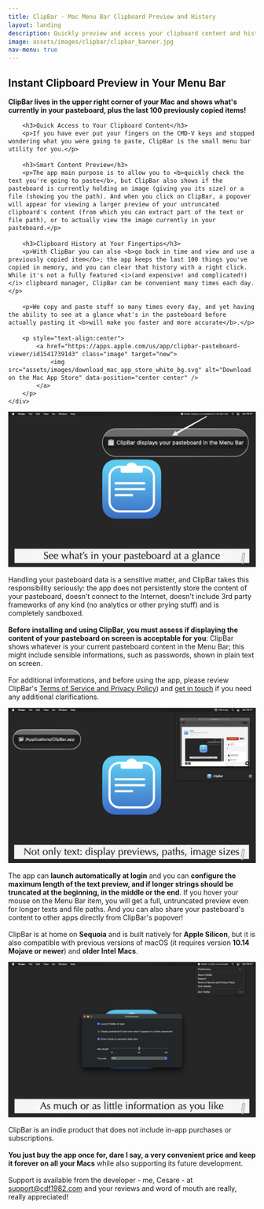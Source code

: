 ```yaml
---
title: ClipBar - Mac Menu Bar Clipboard Preview and History
layout: landing
description: Quickly preview and access your clipboard content and history from your Mac menu bar
image: assets/images/clipbar/clipbar_banner.jpg
nav-menu: true
---
```


<script type="application/ld+json">
{
    "@context": "https://schema.org",
    "@type": "SoftwareApplication",
    "name": "ClipBar",
    "applicationCategory": "UtilitiesApplication",
    "operatingSystem": "macOS",
    "description": "Mac menu bar utility for clipboard preview and history access",
    "offers": {
        "@type": "Offer",
        "price": "3.99",
        "priceCurrency": "USD",
        "description": "One-time purchase"
    },
    "author": {
        "@type": "Person",
        "name": "Cesare Forelli"
    }
}
</script>

<!-- Main -->
<div id="main">

<!-- One -->
<section id="one">
	<div class="inner">
		<h2>Instant Clipboard Preview in Your Menu Bar</h2>
		<p><b>ClipBar lives in the upper right corner of your Mac and shows what's currently in your pasteboard, plus the last 100 previously copied items!</b></p>
		
		<h3>Quick Access to Your Clipboard Content</h3>
		<p>If you have ever put your fingers on the CMD-V keys and stopped wondering what you were going to paste, ClipBar is the small menu bar utility for you.</p>
		
		<h3>Smart Content Preview</h3>
		<p>The app main purpose is to allow you to <b>quickly check the text you're going to paste</b>, but ClipBar also shows if the pasteboard is currently holding an image (giving you its size) or a file (showing you the path). And when you click on ClipBar, a popover will appear for viewing a larger preview of your untruncated clipboard's content (from which you can extract part of the text or file path), or to actually view the image currently in your pasteboard.</p>

		<h3>Clipboard History at Your Fingertips</h3>
		<p>With ClipBar you can also <b>go back in time and view and use a previously copied item</b>; the app keeps the last 100 things you've copied in memory, and you can clear that history with a right click. While it's not a fully featured <i>(and expensive! and complicated!)</i> clipboard manager, ClipBar can be convenient many times each day.</p>

		<p>We copy and paste stuff so many times every day, and yet having the ability to see at a glance what's in the pasteboard before actually pasting it <b>will make you faster and more accurate</b>.</p>

		<p style="text-align:center">
			<a href="https://apps.apple.com/us/app/clipbar-pasteboard-viewer/id1541739143" class="image" target="new">
				<img src="assets/images/download_mac_app_store_white_bg.svg" alt="Download on the Mac App Store" data-position="center center" />
			</a>
		</p>
	</div>
</section>
	
<!-- Two -->
<section id="two" class="spotlights">
	<section>
	<div class="content">
		<a href="assets/images/clipbar/clipbar1.jpg" class="image" target="new">
			<img src="assets/images/clipbar/clipbar1.jpg" alt="" data-position="center center" />
		</a>
	</div>
		<div class="content">
			<div class="inner">
				<p>Handling your pasteboard data is a sensitive matter, and ClipBar takes this responsibility seriously: the app does not persistently store the content of your pasteboard, doesn't connect to the Internet, doesn't include 3rd party frameworks of any kind (no analytics or other prying stuff) and is completely sandboxed.<br><br><b>Before installing and using ClipBar, you must assess if displaying the content of your pasteboard on screen is acceptable for you</b>:  ClipBar shows whatever is your current pasteboard content in the Menu Bar; this might include sensible informations, such as passwords, shown in plain text on screen.<br><br>For additional informations, and before using the app, please review ClipBar's <a href="{{ site.baseurl }}/privacy/clipbar_terms_of_service_and_privacy_policy.html">Terms of Service and Privacy Policy</a>) and <a href="mailto:support@cdf1982.com">get in touch</a> if you need any additional clarifications.
				</p>
			</div>
		</div>
</section>
	
<!-- Three -->
<section id="three" class="spotlights">
	<div class="content">
		<a href="assets/images/clipbar/clipbar2.jpg" class="image" target="new">
			<img src="assets/images/clipbar/clipbar2.jpg" alt="" data-position="center center" />
		</a>
	</div>
		<div class="content">
			<div class="inner">
				<p>
					The app can <b>launch automatically at login</b> and you can <b>configure the maximum length of the text preview, and if longer strings should be truncated at the beginning, in the middle or the end</b>. If you hover your mouse on the Menu Bar item, you will get a full, untruncated preview even for longer texts and file paths. And you can also share your pasteboard's content to other apps directly from ClipBar's popover!<br><br>ClipBar is at home on <b>Sequoia</b> and is built natively for <b>Apple Silicon</b>, but it is also compatible with previous versions of macOS (it requires version <b>10.14 Mojave or newer</b>) and <b>older Intel Macs</b>.
				</p>
			</div>
		</div>
</section>
	
<section id="four" class="spotlights">
	<div class="content">
		<a href="assets/images/clipbar/clipbar3.jpg" class="image" target="new">
			<img src="assets/images/clipbar/clipbar3.jpg" alt="" data-position="center center" />
		</a>
		<div class="content">
			<div class="inner">
					<p>
						ClipBar is an indie product that does not include in-app purchases or subscriptions.<b><br><br>You just buy the app once for, dare I say, a very convenient price and keep it forever on all your Macs</b> while also supporting its future development.<br><br>Support is available from the developer - me, Cesare - at <a href="mailto:support@cdf1982.com">support@cdf1982.com</a> and your reviews and word of mouth are really, really appreciated!<br><br>
					</p>
				</div>
			</div>
		</div>
</section>
